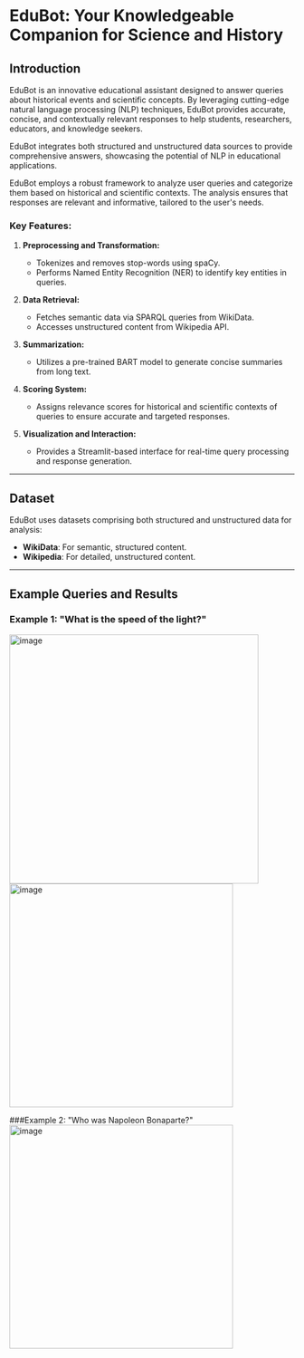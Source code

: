 # EduBot: Your Knowledgeable Companion for Science and History

## Introduction

EduBot is an innovative educational assistant designed to answer queries about historical events and scientific concepts. By leveraging cutting-edge natural language processing (NLP) techniques, EduBot provides accurate, concise, and contextually relevant responses to help students, researchers, educators, and knowledge seekers.

EduBot integrates both structured and unstructured data sources to provide comprehensive answers, showcasing the potential of NLP in educational applications.

EduBot employs a robust framework to analyze user queries and categorize them based on historical and scientific contexts. The analysis ensures that responses are relevant and informative, tailored to the user's needs.

### Key Features:

1. **Preprocessing and Transformation:**
   - Tokenizes and removes stop-words using spaCy.
   - Performs Named Entity Recognition (NER) to identify key entities in queries.

2. **Data Retrieval:**
   - Fetches semantic data via SPARQL queries from WikiData.
   - Accesses unstructured content from Wikipedia API.

3. **Summarization:**
   - Utilizes a pre-trained BART model to generate concise summaries from long text.

4. **Scoring System:**
   - Assigns relevance scores for historical and scientific contexts of queries to ensure accurate and targeted responses.

5. **Visualization and Interaction:**
   - Provides a Streamlit-based interface for real-time query processing and response generation.

---

## Dataset

EduBot uses datasets comprising both structured and unstructured data for analysis:

- **WikiData**: For semantic, structured content.
- **Wikipedia**: For detailed, unstructured content.



---

## Example Queries and Results

### Example 1: "What is the speed of the light?"
 <img width="440" alt="image" src="https://github.com/user-attachments/assets/9015a488-cac2-47db-bdf1-bfca16983474">
 <img width="395" alt="image" src="https://github.com/user-attachments/assets/5f99858b-0393-4c37-a6f2-6be7b044abaa">

###Example 2: "Who was Napoleon Bonaparte?"
<img width="395" alt="image" src="https://github.com/user-attachments/assets/43b49688-c055-4362-bbde-079d4b84a052">




